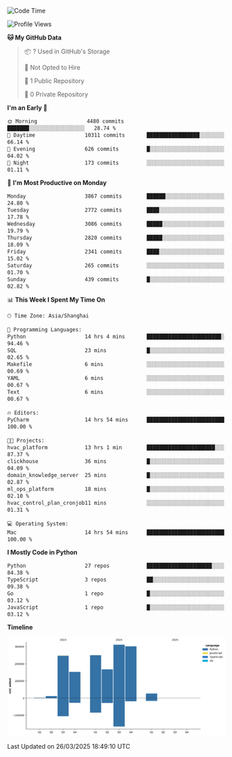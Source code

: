 <!--START_SECTION:waka-->
![Code Time](http://img.shields.io/badge/Code%20Time-209%20hrs%2042%20mins-blue)

![Profile Views](http://img.shields.io/badge/Profile%20Views-0-blue)

**🐱 My GitHub Data** 

> 📦 ? Used in GitHub's Storage 
 > 
> 🚫 Not Opted to Hire
 > 
> 📜 1 Public Repository 
 > 
> 🔑 0 Private Repository 
 > 
**I'm an Early 🐤** 

```text
🌞 Morning                4480 commits        ███████░░░░░░░░░░░░░░░░░░   28.74 % 
🌆 Daytime                10311 commits       █████████████████░░░░░░░░   66.14 % 
🌃 Evening                626 commits         █░░░░░░░░░░░░░░░░░░░░░░░░   04.02 % 
🌙 Night                  173 commits         ░░░░░░░░░░░░░░░░░░░░░░░░░   01.11 % 
```
📅 **I'm Most Productive on Monday** 

```text
Monday                   3867 commits        ██████░░░░░░░░░░░░░░░░░░░   24.80 % 
Tuesday                  2772 commits        ████░░░░░░░░░░░░░░░░░░░░░   17.78 % 
Wednesday                3086 commits        █████░░░░░░░░░░░░░░░░░░░░   19.79 % 
Thursday                 2820 commits        █████░░░░░░░░░░░░░░░░░░░░   18.09 % 
Friday                   2341 commits        ████░░░░░░░░░░░░░░░░░░░░░   15.02 % 
Saturday                 265 commits         ░░░░░░░░░░░░░░░░░░░░░░░░░   01.70 % 
Sunday                   439 commits         █░░░░░░░░░░░░░░░░░░░░░░░░   02.82 % 
```


📊 **This Week I Spent My Time On** 

```text
🕑︎ Time Zone: Asia/Shanghai

💬 Programming Languages: 
Python                   14 hrs 4 mins       ████████████████████████░   94.46 % 
SQL                      23 mins             █░░░░░░░░░░░░░░░░░░░░░░░░   02.65 % 
Makefile                 6 mins              ░░░░░░░░░░░░░░░░░░░░░░░░░   00.69 % 
YAML                     6 mins              ░░░░░░░░░░░░░░░░░░░░░░░░░   00.67 % 
Text                     6 mins              ░░░░░░░░░░░░░░░░░░░░░░░░░   00.67 % 

🔥 Editors: 
PyCharm                  14 hrs 54 mins      █████████████████████████   100.00 % 

🐱‍💻 Projects: 
hvac_platform            13 hrs 1 min        ██████████████████████░░░   87.37 % 
clickhouse               36 mins             █░░░░░░░░░░░░░░░░░░░░░░░░   04.09 % 
domain_knowledge_server  25 mins             █░░░░░░░░░░░░░░░░░░░░░░░░   02.87 % 
ml_ops_platform          18 mins             █░░░░░░░░░░░░░░░░░░░░░░░░   02.10 % 
hvac_control_plan_cronjob11 mins             ░░░░░░░░░░░░░░░░░░░░░░░░░   01.31 % 

💻 Operating System: 
Mac                      14 hrs 54 mins      █████████████████████████   100.00 % 
```

**I Mostly Code in Python** 

```text
Python                   27 repos            █████████████████████░░░░   84.38 % 
TypeScript               3 repos             ██░░░░░░░░░░░░░░░░░░░░░░░   09.38 % 
Go                       1 repo              █░░░░░░░░░░░░░░░░░░░░░░░░   03.12 % 
JavaScript               1 repo              █░░░░░░░░░░░░░░░░░░░░░░░░   03.12 % 
```



**Timeline**

![Lines of Code chart](https://raw.githubusercontent.com/jixingyou/jixingyou/main/assets/bar_graph.png)


 Last Updated on 26/03/2025 18:49:10 UTC
<!--END_SECTION:waka-->
